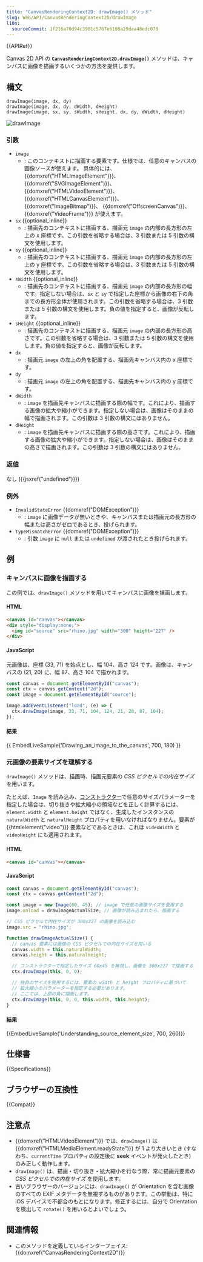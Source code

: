 ```yaml
---
title: "CanvasRenderingContext2D: drawImage() メソッド"
slug: Web/API/CanvasRenderingContext2D/drawImage
l10n:
  sourceCommit: 1f216a70d94c3901c5767e6108a29daa48edc070
---
```


{{APIRef}}

Canvas 2D API の **`CanvasRenderingContext2D.drawImage()`** メソッドは、キャンバスに画像を描画するいくつかの方法を提供します。

## 構文

```js-nolint
drawImage(image, dx, dy)
drawImage(image, dx, dy, dWidth, dHeight)
drawImage(image, sx, sy, sWidth, sHeight, dx, dy, dWidth, dHeight)
```

![drawImage](canvas_drawimage.jpg)

### 引数

- `image`
  - : このコンテキストに描画する要素です。仕様では、任意のキャンバスの画像ソースが使えます。
    具体的には、
    {{domxref("HTMLImageElement")}}、
    {{domxref("SVGImageElement")}}、
    {{domxref("HTMLVideoElement")}}、
    {{domxref("HTMLCanvasElement")}}、
    {{domxref("ImageBitmap")}}、
    {{domxref("OffscreenCanvas")}}、
    {{domxref("VideoFrame")}} が使えます。
- `sx` {{optional_inline}}
  - : 描画先のコンテキストに描画する、描画元 `image` の内部の長方形の左上の x 座標です。この引数を省略する場合は、3 引数または 5 引数の構文を使用します。
- `sy` {{optional_inline}}
  - : 描画先のコンテキストに描画する、描画元 `image` の内部の長方形の左上の y 座標です。この引数を省略する場合は、3 引数または 5 引数の構文を使用します。
- `sWidth` {{optional_inline}}
  - : 描画先のコンテキストに描画する、描画元 `image` の内部の長方形の幅です。指定しない場合は、`sx` と `sy` で指定した座標から画像の右下の角までの長方形全体が使用されます。この引数を省略する場合は、3 引数または 5 引数の構文を使用します。負の値を指定すると、画像が反転します。
- `sHeight` {{optional_inline}}
  - : 描画先のコンテキストに描画する、描画元 `image` の内部の長方形の高さです。この引数を省略する場合は、3 引数または 5 引数の構文を使用します。負の値を指定すると、画像が反転します。
- `dx`
  - : 描画元 `image` の左上の角を配置する、描画先キャンバス内の x 座標です。
- `dy`
  - : 描画元 `image` の左上の角を配置する、描画先キャンバス内の y 座標です。
- `dWidth`
  - : `image` を描画先キャンバスに描画する際の幅です。これにより、描画する画像の拡大や縮小ができます。指定しない場合は、画像はそのままの幅で描画されます。この引数は 3 引数の構文にはありません。
- `dHeight`
  - : `image` を描画先キャンバスに描画する際の高さです。これにより、描画する画像の拡大や縮小ができます。指定しない場合は、画像はそのままの高さで描画されます。この引数は 3 引数の構文にはありません。

### 返値

なし ({{jsxref("undefined")}})

### 例外

- `InvalidStateError` {{domxref("DOMException")}}
  - : `image` に画像データが無いときや、キャンバスまたは描画元の長方形の幅または高さがゼロであるとき、投げられます。
- `TypeMismatchError` {{domxref("DOMException")}}
  - : 引数 `image` に `null` または `undefined` が渡されたとき投げられます。

## 例

### キャンバスに画像を描画する

この例では、`drawImage()` メソッドを用いてキャンバスに画像を描画します。

#### HTML

```html
<canvas id="canvas"></canvas>
<div style="display:none;">
  <img id="source" src="rhino.jpg" width="300" height="227" />
</div>
```

#### JavaScript

元画像は、座標 (33, 71) を始点とし、幅 104、高さ 124 です。画像は、キャンバスの (21, 20) に、幅 87、高さ 104 で描かれます。

```js
const canvas = document.getElementById("canvas");
const ctx = canvas.getContext("2d");
const image = document.getElementById("source");

image.addEventListener("load", (e) => {
  ctx.drawImage(image, 33, 71, 104, 124, 21, 20, 87, 104);
});
```

#### 結果

{{ EmbedLiveSample('Drawing_an_image_to_the_canvas', 700, 180) }}

### 元画像の要素サイズを理解する

`drawImage()` メソッドは、描画時、描画元要素の _CSS ピクセルでの内在サイズ_ を用います。

たとえば、`Image` を読み込み、[コンストラクター](/ja/docs/Web/API/HTMLImageElement/Image)で任意のサイズパラメーターを指定した場合は、切り抜きや拡大縮小の領域などを正しく計算するには、`element.width` と `element.height` ではなく、生成したインスタンスの `naturalWidth` と `naturalHeight` プロパティを用いなければなりません。要素が {{htmlelement("video")}} 要素などであるときは、これは `videoWidth` と `videoHeight` にも適用されます。

#### HTML

```html
<canvas id="canvas"></canvas>
```

#### JavaScript

```js
const canvas = document.getElementById("canvas");
const ctx = canvas.getContext("2d");

const image = new Image(60, 45); // image で任意の画像サイズを使用する
image.onload = drawImageActualSize; // 画像が読み込まれたら、描画する

// CSS ピクセルで内在サイズが 300x227 の画像を読み込む
image.src = "rhino.jpg";

function drawImageActualSize() {
  // canvas 要素には画像の CSS ピクセルでの内在サイズを用いる
  canvas.width = this.naturalWidth;
  canvas.height = this.naturalHeight;

  // コンストラクターで指定したサイズ 60x45 を無視し、画像を 300x227 で描画する
  ctx.drawImage(this, 0, 0);

  // 独自のサイズを使用するには、要素の width と height プロパティに基づいて
  // 拡大縮小のパラメーターを指定する必要があります。
  // ここでは、上部の角に描画します。
  ctx.drawImage(this, 0, 0, this.width, this.height);
}
```

#### 結果

{{EmbedLiveSample('Understanding_source_element_size', 700, 260)}}

## 仕様書

{{Specifications}}

## ブラウザーの互換性

{{Compat}}

## 注意点

- {{domxref("HTMLVideoElement")}} では、`drawImage()` は {{domxref("HTMLMediaElement.readyState")}} が 1 より大きいとき (すなわち、`currentTime` プロパティの設定後に **seek** イベントが発火したとき) のみ正しく動作します。
- `drawImage()` は、描画・切り抜き・拡大縮小を行なう際、常に描画元要素の _CSS ピクセルでの内在サイズ_ を使用します。
- 古いブラウザーのバージョンには、`drawImage()` が Orientation を含む画像のすべての EXIF メタデータを無視するものがあります。この挙動は、特に iOS デバイスで不都合のもとになります。修正するには、自分で Orientation を検出して `rotate()` を用いるとよいでしょう。

## 関連情報

- このメソッドを定義しているインターフェイス: {{domxref("CanvasRenderingContext2D")}}
